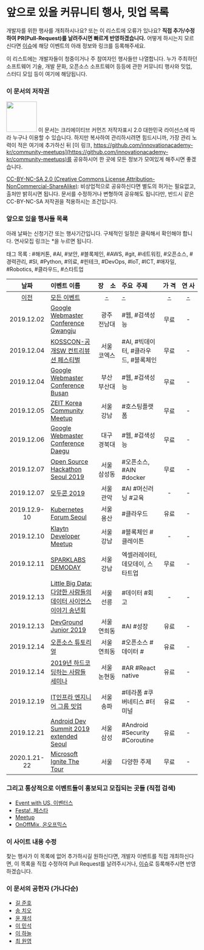 # 앞으로 있을 커뮤니티 행사, 밋업 목록

개발자를 위한 행사를 개최하시나요? 또는 이 리스트에 오류가 있나요?
**직접 추가/수정하여 PR(Pull-Request)를 날려주시면 빠르게 반영하겠습니다.**
어떻게 하시는지 모르신다면 [이슈](https://github.com/innovationacademy-kr/community-meetups/issues)에 해당 이벤트의 아래 정보와 링크를 등록해주세요.

이 리스트에는 개발자들이 청중이거나 주 참여자인 행사들만 나열합니다.
누가 주최하던 소프트웨어 기술, 개발 문화, 오픈소스 소프트웨어 등등에 관한 커뮤니티 행사와 밋업, 스터디 모임 등이 여기에 해당됩니다.

### 이 문서의 저작권 
<img src="https://mirrors.creativecommons.org/presskit/buttons/88x31/png/by-nc-sa.png" width="80px"></img> 
이 문서는 크리에이티브 커먼즈 저작자표시 2.0 대한민국 라이선스에 따라 
누구나 이용할 수 있습니다. 하지만 복사하여 관리하시려면 힘드시니까,
가장 관리 노력이 적은 여기에 추가하신 뒤 [이 링크, https://github.com/innovationacademy-kr/community-meetups](https://github.com/innovationacademy-kr/community-meetups)를 
공유하시어 한 곳에 모든 정보가 모여있게 해주시면 좋겠습니다. 

[CC-BY-NC-SA 2.0 (Creative Commons License Attribution-NonCommercial-ShareAlike)](https://creativecommons.org/licenses/by-nc-sa/2.0/): 
비상업적으로 공유하신다면 별도의 허가는 필요없고, 출처만 밝히시면 됩니다.
문서를 수정하거나 변형하여 공유해도 됩니다만, 반드시 같은 CC-BY-NC-SA
저작권을 적용하시는 조건입니다.

### 앞으로 있을 행사들 목록

아래 날짜는 신청기간 또는 행사기간입니다. 구체적인 일정은 클릭해서 확인해야 합니다. 연사모집 링크는 \*을 누르면 됩니다.  

태그 목록 : #해커톤, #AI, #보안, #블록체인, #AWS, #git, #네트워킹, #오픈소스, #경력관리, #SI, #Python, #의료, #핀테크, #DevOps, #IoT, #ICT, #애자일, #Robotics, #클라우드, #스타트업

| 날짜 | 이벤트&nbsp;이름 | 장&nbsp;&nbsp;&nbsp;&nbsp;소 | 주요&nbsp;&nbsp;주제 | 가&nbsp;격 | 연&nbsp;사 |
| :-: | :- | :-: | :- | :-: | :-: |
| [이전](old.md) |[모든 이벤트](old.md)|[-](old.md)|[-](old.md)|[-](old.md)|[-](old.md)|
| 2019.12.02 | [Google Webmaster Conference Gwangju](https://events.withgoogle.com/webmaster-conf-gwangju-2019/) | 광주</br>전남대 | #웹, #검색성능 | 무료 | - |
| 2019.12.04 | [KOSSCON-공개SW 컨트리뷰션 페스티벌](https://www.oss.kr/event) | 서울</br>코엑스 | #AI, #빅데이터, #클라우드, #블록체인 | 무료 | - |
| 2019.12.04 | [Google Webmaster Conference Busan](https://events.withgoogle.com/webmaster-conf-busan-2019/) | 부산</br>부산대 | #웹, #검색성능 | 무료 | - |
| 2019.12.05 | [ZEIT Korea Community Meetup](https://www.meetup.com/ko-KR/ZEIT-Korea-Community/events/266312027/) | 서울</br>강남 | #호스팅플랫폼 | 무료 | - |
| 2019.12.06 | [Google Webmaster Conference Daegu](https://events.withgoogle.com/webmaster-conf-daegu-2019/) | 대구</br>경북대 | #웹, #검색성능 | 무료 | - |
| 2019.12.07 | [Open Source Hackathon Seoul 2019](https://festa.io/events/699) | 서울</br>삼성동 | #오픈소스, #AIN #docker | 무료 | - |
| 2019.12.07 | [모두콘 2019](https://www.facebook.com/lab4all/) | 서울</br>관악 | #AI #머신러닝 #교육 | - | - |
| 2019.12.9-10 | [Kubernetes Forum Seoul](https://events19.linuxfoundation.org/events/kubernetes-forum-seoul-2019/) | 서울</br>용산 | #클라우드 | 유료 | - |
| 2019.12.10 | [Klaytn Developer Meetup](https://festa.io/events/728) | 서울</br>강남 | #블록체인 #클레이튼 | - | - |
| 2019.12.11 | [SPARKLABS DEMODAY](http://www.sparklabsdemoday.com/kr/index.php) | 서울</br>강남 | 엑셀러레이터, 데모데이, 스타트업 | 무료 | - |
| 2019.12.13 | [Little Big Data: 다양한 사람들의 데이터 사이언스 이야기 송년회](https://www.facebook.com/photo.php?fbid=2449162971863288&set=a.103662933079982&type=3&theater) | 서울</br>선릉 | #데이터 #회고 | - | - |
| 2019.12.13 | [DevGround Junior 2019](http://devground.hanbit.co.kr/) | 서울</br>연희동 | #AI #성장 | 유료 | - |
| 2019.12.14 | [오픈소스 튜토리얼](https://festa.io/events/714?fbclid=IwAR1Wy7Th8BNPgTjZYtAkuEJIAfQUHETXlCaK_xiC4orDT7K7oVDGgbFBjbQ) | 서울</br>연희동 | #오픈소스 #데이터 # | 유료 | - |
| 2019.12.14 | [2019년 하드코딩하는 사람들 세미나](https://cafe.naver.com/hacosa/262011) | 서울</br>논현동 | #AR #React native | 유료 | - |
| 2019.12.19 | [IT인프라 엔지니어 그룹 밋업](https://festa.io/events/757) | 서울</br>송파 | #테라폼 #쿠버네티스 #터미널 | 유료 | - |
| 2019.12.21 | [Android Dev Summit 2019 extended Seoul](https://festa.io/events/744?fbclid=IwAR2QodZ9UI1kOIvXFBxyD6aN5csFCbq9By1BGk5ZZZEbravSgbrMkmMIJDM) | 서울</br>삼성 | #Android #Security #Coroutine | 유료 | - |
| 2020.1.21-22 | [Microsoft Ignite The Tour](https://www.microsoft.com/en-us/ignite-the-tour) | 서울 | 다양한 주제 | 무료 | - |

### 그리고 통상적으로 이벤트들이 홍보되고 모집되는 곳들 (직접 검색)

 * [Event with US, 이벤터스](https://event-us.kr/)
 * [Festa!, 페스타](https://festa.io/)
 * [Meetup](https://www.meetup.com/ko-KR/)
 * [OnOffMix, 온오프믹스](https://www.onoffmix.com)

### 이 사이트 내용 수정

찾는 행사가 이 목록에 없어 추가하시길 원하신다면, 개발자 이벤트를 직접 개최하신다면,
이 목록을 직접 수정하여 Pull Request를 날려주시거나, [이슈](https://github.com/innovationacademy-kr/community-meetups/issues)로 등록해주시면 반영하겠습니다.

### 이 문서의 공헌자 (가나다순)

* [길 준호](mailto:appleceo@kakao.com)
* [송 치오](mailto:ghsehr1@gmail.com)
* [윤 재석](mailto:yjaeseok@gmail.com)
* [이 민석](mailto:ykhl1itj@gmail.com)
* [이 하늘](mailto:lee.haneul@gmail.com)
* [최 원영](https://blog.voidmainvoid.net/)
